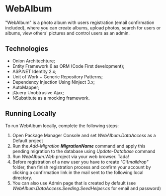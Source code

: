 # WebAlbum
"WebAlbum" is a photo album with users registration (email confirmation included), where you can create albums, upload photos, search for users or albums, view others' pictures and control users as an admin.

##  Technologies
* Onion Architechture;
* Entity Framework 6 as ORM (Code First development);
* ASP.NET Identity 2.x;
* Unit of Work + Generic Repository Patterns;
* Dependency Injection Using Ninject 3.x;
* AutoMapper;
* jQuery Unobtrusive Ajax;
* NSubstitute as a mocking framework.

## Running Locally
To run WebAlbum locally, complete the following steps:
1. Open Package Manager Console and set *WebAlbum.DataAccess* as a Default project
2. Run the *Add-Migration **MigrationName*** command and apply this pending migration to the database using *Update-Database* command
3. Run *WebAlbum.Web* project via your web browser. Tada!
4. Before registration of a new user you have to create *"C:\maildrop"* folder, then finish registration process and confirm your account by clicking a confirmation link in the mail sent to the following local directory.
5. You can also use Admin page that is created by default (see *WebAlbum.DataAccess.Seeding.SeedHelper.cs* for email and password)
